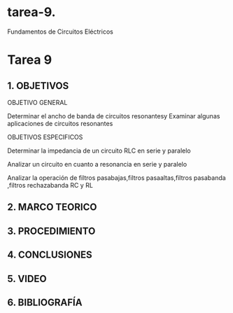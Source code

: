 # tarea-9.

Fundamentos de Circuitos Eléctricos

# Tarea 9

## 1. OBJETIVOS

OBJETIVO GENERAL

Determinar el ancho de banda de circuitos resonantesy Examinar algunas aplicaciones de circuitos resonantes

OBJETIVOS ESPECIFICOS

Determinar la impedancia de un circuito RLC en serie y paralelo 

Analizar un circuito en cuanto a resonancia en serie y paralelo

Analizar la operación de filtros pasabajas,filtros pasaaltas,filtros pasabanda ,filtros rechazabanda RC y RL

## 2. MARCO TEORICO

## 3. PROCEDIMIENTO

## 4. CONCLUSIONES

## 5. VIDEO

## 6. BIBLIOGRAFÍA


